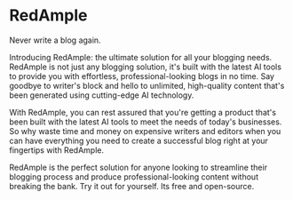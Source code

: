 # RedAmple
Never write a blog again.

Introducing RedAmple: the ultimate solution for all your blogging needs.
RedAmple is not just any blogging solution, it's built with the latest AI tools to provide you with effortless,
professional-looking blogs in no time.
Say goodbye to writer's block and hello to unlimited, high-quality content that's been generated using cutting-edge AI technology.

With RedAmple, you can rest assured that you're getting a product that's been built with the latest AI tools to meet the needs of today's businesses.
So why waste time and money on expensive writers and editors when you can have everything you need to create a successful blog right at your fingertips with RedAmple.

RedAmple is the perfect solution for anyone looking to streamline their blogging process and produce professional-looking content without breaking the bank. Try it out for yourself. Its free and open-source.


